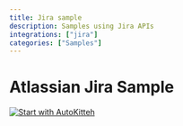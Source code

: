 ```yaml
---
title: Jira sample
description: Samples using Jira APIs
integrations: ["jira"]
categories: ["Samples"]
---
```


# Atlassian Jira Sample

[![Start with AutoKitteh](https://autokitteh.com/assets/autokitteh-badge.svg)](https://app.autokitteh.cloud/template?name=samples/atlassian/jira)
